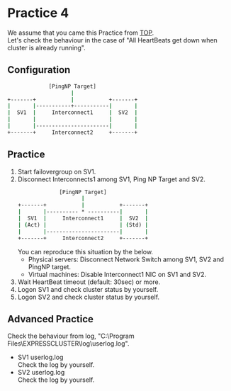 # Practice 4
We assume that you came this Practice from [TOP](https://github.com/Igaigasuru/Practice/edit/master/EC/PingNP/Practice_PingNP_top.md).  
Let's check the behaviour in the case of "All HeartBeats get down when cluster is already running".

## Configuration
```bat
             [PingNP Target]
                    |
+-------+           |           +-------+
|       |-----------+-----------|       |
|  SV1  |     Interconnect1     |  SV2  |
|       |                       |       |
|       |-----------------------|       |
+-------+     Interconnect2     +-------+
```
## Practice
1. Start failovergroup on SV1.
1. Disconnect Interconnects1 among SV1, Ping NP Target and SV2.
	```bat
	             [PingNP Target]
	                    |
	+-------+           |           +-------+
	|       |---------- * ----------|       |
	|  SV1  |     Interconnect1     |  SV2  |
	| (Act) |                       | (Std) |
	|       |-----------------------|       |
	+-------+     Interconnect2     +-------+
	```  
	You can reproduce this situation by the below.
	- Physical servers: Disconnect Network Switch among SV1, SV2 and PingNP target.
	- Virtual machines: Disable Interconnect1 NIC on SV1 and SV2.  
1. Wait HeartBeat timeout (default: 30sec) or more.
1. Logon SV1 and check cluster status by yourself.
1. Logon SV2 and check cluster status by yourself.

## Advanced Practice
Check the behaviour from log, "C:\Program Files\EXPRESSCLUSTER\log\userlog.log".

- SV1 userlog.log  
	Check the log by yourself.
- SV2 userlog.log  
	Check the log by yourself.

